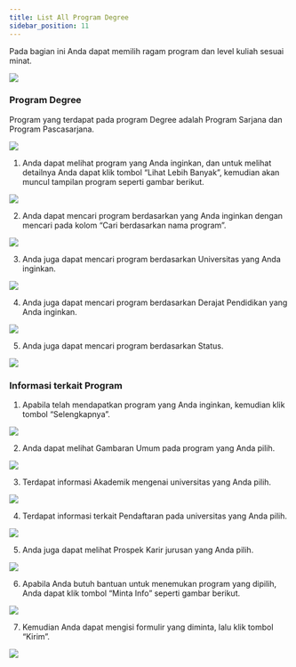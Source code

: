 ```yaml
---
title: List All Program Degree
sidebar_position: 11
---
```

 Pada bagian ini Anda dapat memilih ragam program dan level kuliah sesuai minat.

![](/img/list-all-program-1.jpg)

### Program Degree

Program yang terdapat pada program Degree adalah Program Sarjana dan Program Pascasarjana.

![](/img/list-all-program-2.jpg)

1. Anda dapat melihat program yang Anda inginkan, dan untuk melihat detailnya Anda dapat klik tombol “Lihat Lebih Banyak”, kemudian akan muncul tampilan program seperti gambar berikut.

![](/img/list-all-program-3.jpg)

2. Anda dapat mencari program berdasarkan yang Anda inginkan dengan mencari pada kolom “Cari berdasarkan nama program”.

![](/img/list-all-program-16.jpg)

3. Anda juga dapat mencari program berdasarkan Universitas yang Anda inginkan.

![](/img/list-all-program-5.jpg)

4. Anda juga dapat mencari program berdasarkan Derajat Pendidikan yang Anda inginkan.

![](/img/list-all-program-6.jpg)

5. Anda juga dapat mencari program berdasarkan Status.

![](/img/list-all-program-7.jpg)

### Informasi terkait Program

1. Apabila telah mendapatkan program yang Anda inginkan, kemudian klik tombol “Selengkapnya”.

![](/img/list-all-program-8.jpg)

2. Anda dapat melihat Gambaran Umum pada program yang Anda pilih.

![](/img/list-all-program-9.jpg)

3. Terdapat informasi Akademik mengenai universitas yang Anda pilih.

![](/img/list-all-program-10.jpg)

4. Terdapat informasi terkait Pendaftaran pada universitas yang Anda pilih.

![](/img/list-all-program-11.jpg)

5. Anda juga dapat melihat Prospek Karir jurusan yang Anda pilih.

![](/img/list-all-program-12.jpg)

6. Apabila Anda butuh bantuan untuk menemukan program yang dipilih, Anda dapat klik tombol “Minta Info” seperti gambar berikut.

![](/img/list-all-program-14.jpg)

7. Kemudian Anda dapat mengisi formulir yang diminta, lalu klik tombol “Kirim”.

![](/img/list-all-program-15.jpg)
